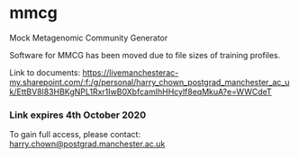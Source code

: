 # mmcg
Mock Metagenomic Community Generator

Software for MMCG has been moved due to file sizes of training profiles.

Link to documents: https://livemanchesterac-my.sharepoint.com/:f:/g/personal/harry_chown_postgrad_manchester_ac_uk/EttBV8l83HBKgNPL1Rxr1IwB0XbfcamIhHHcylf8eqMkuA?e=WWCdeT
### Link expires 4th October 2020

To gain full access, please contact: harry.chown@postgrad.manchester.ac.uk
